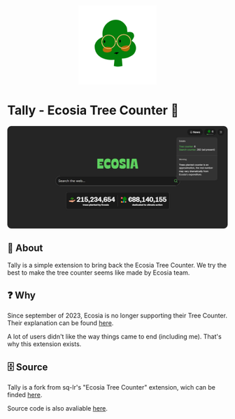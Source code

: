 <p align="center">
  <a href="https://github.com/mayhmemo/tally-ecosia-tree-counter" target="_blank" rel="noopener noreferrer">
    <img width="180" src="./images/tally-logo.png" alt="Tally l=ogo">
  </a>
</p>

# Tally - Ecosia Tree Counter 🌳
![Tally demonstration](./images/demonstration.png)

## 🌠 About
Tally is a simple extension to bring back the Ecosia Tree Counter. We try the best to make the tree counter seems like made by Ecosia team.

## ❓ Why
Since september of 2023, Ecosia is no longer supporting their Tree Counter. Their explanation can be found [here](https://ecosia.helpscoutdocs.com/article/505-new-search-providers).


A lot of users didn't like the way things came to end (including me). That's why this extension exists.

## 🗄️ Source
Tally is a fork from sq-lr's "Ecosia Tree Counter" extension, wich can be finded [here](https://chromewebstore.google.com/detail/ecosia-tree-counter/ibhggeicdlhjfodagonccghdijkcdcbg).

Source code is also avaliable [here](https://github.com/sq-lr/ecosia-tree-counter).
